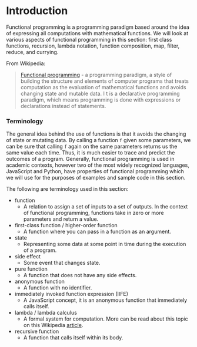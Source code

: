 # Introduction

Functional programming is a programming paradigm based around the idea of expressing all 
computations with mathematical functions. We will look at various aspects of functional programming 
in this section: first class functions, recursion, lambda notation, function composition, map, 
filter, reduce, and currying.

From Wikipedia:

> [Functional programming](https://en.wikipedia.org/wiki/Functional_programming) -  a programming 
paradigm, a style of building the structure and elements of computer programs that treats 
computation as the evaluation of mathematical functions and avoids changing state and mutable data. I
t is a declarative programming paradigm, which means programming is done with expressions or 
declarations instead of statements.

### Terminology

The general idea behind the use of functions is that it avoids the changing of state or mutating 
data. By calling a function `f` given some parameters, we can be sure that calling `f` again on the
same parameters returns us the same value each time. Thus, it is much easier to trace and predict
the outcomes of a program. Generally, functional programming is used in academic contexts, however 
two of the most widely recognized languages, JavaScript and Python, have properties of functional 
programming which we will use for the purposes of examples and sample code in this section.

The following are terminology used in this section:

- function
    - A relation to assign a set of inputs to a set of outputs. In the context of functional 
    programming, functions take in zero or more parameters and return a value.
- first-class function / higher-order function
    - A function where you can pass in a function as an argument.
- state
    - Representing some data at some point in time during the execution of a program.
- side effect
    - Some event that changes state.
- pure function
    - A function that does not have any side effects.
- anonymous function
    - A function with no identifier.
- immediately invoked function expression (IIFE)
    - A JavaScript concept, it is an anonymous function that immediately calls itself.
- lambda / lambda calculus
    - A formal system for computation. More can be read about this topic on this 
    Wikipedia [article](https://en.wikipedia.org/wiki/Lambda_calculus).
- recursive function
    - A function that calls itself within its body.
